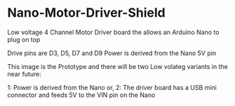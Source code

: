 # Nano-Motor-Driver-Shield
Low voltage 4 Channel Motor Driver board the allows an Arduino Nano to plug on top

Drive pins are D3, D5, D7 and D9
Power is derived from the Nano 5V pin

This image is the Prototype and there will be two Low volateg variants in the near future:

1: Power is derived from the Nano or,
2: The driver board has a USB mini connector and feeds 5V to the VIN pin on the Nano




